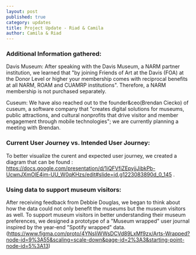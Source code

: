 ```yaml
---
layout: post
published: true
category: updates
title: Project Update - Riad & Camila
author: Camila & Riad
---
```


### Additional Information gathered: 
Davis Museum:
After speaking with the Davis Museum, a NARM partner institution, we learned that "by joining Friends of Art at the Davis (FOA) at the Donor Level or higher your membership comes with reciprocal benefits at all NARM, ROAM and CUAMRP institutions". Therefore, a NARM membership is not purchased separately. 

Cuseum: We have also reached out to the founder&ceo(Brendan Ciecko) of cuseum, a software company that "creates digital solutions for museums, public attractions, and cultural nonprofits that drive visitor and member engagement through mobile technologies"; we are currently planning a meeting with Brendan.


### Current User Journey vs. Intended User Journey: 
To better visualize the curent and expected user journey, we created a diagram that can be found : https://docs.google.com/presentation/d/1iQFVfiZEpyjjJibkPb-UcwnJXmOlE4jm-UU_W0qKHzs/edit#slide=id.g1223083890d_0_145 .


### Using data to support museum visitors: 
After receiving feedback from Debbie Douglas, we began to think about how the data could not only benefit the museums but the museum visitors as well. To support museum visitors in better understanding their museum preferences, we designed a prototype of a "Museum wrapped" user journal inspired by the year-end "Spotify wrapped" data. (https://www.figma.com/proto/4YNsIiWWsDCVd89LxMf9zx/Arts-Wrapped?node-id=9%3A55&scaling=scale-down&page-id=2%3A3&starting-point-node-id=5%3A13) 

